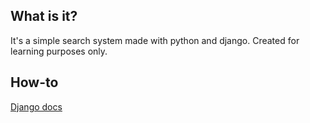 ## What is it?
It's a simple search system made with python and django. Created for learning purposes only.
## How-to
[Django docs](https://www.djangoproject.com/start/)
